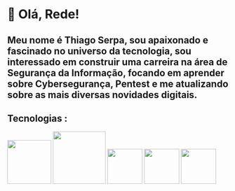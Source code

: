 
# 👋 Olá, Rede!
## Meu nome é Thiago Serpa, sou apaixonado e fascinado no universo da tecnologia, sou interessado em construir uma carreira na área de Segurança da Informação, focando em aprender sobre Cybersegurança, Pentest e me atualizando sobre as mais diversas novidades digitais.

## Tecnologias :
<img src="https://cdn.jsdelivr.net/gh/devicons/devicon@latest/icons/python/python-original-wordmark.svg" width="100" height="100"/> <img src="https://cdn.jsdelivr.net/gh/devicons/devicon@latest/icons/mysql/mysql-original-wordmark.svg" width="120" height="120"/> <img src="https://cdn.jsdelivr.net/gh/devicons/devicon@latest/icons/linux/linux-original.svg" width="80" height="80"/>  <img src="https://cdn.jsdelivr.net/gh/devicons/devicon@latest/icons/windows8/windows8-original.svg" width="80" height="80"/> <img src="https://cdn.jsdelivr.net/gh/devicons/devicon@latest/icons/debian/debian-original.svg"  width="80" height="80"/>



<!--
**ThiagoMLS/ThiagoMLS** is a ✨ _special_ ✨ repository because its `README.md` (this file) appears on your GitHub profile.

Here are some ideas to get you started:

- 🔭 I’m currently working on ...
- 🌱 I’m currently learning ...
- 👯 I’m looking to collaborate on ...
- 🤔 I’m looking for help with ...
- 💬 Ask me about ...
- 📫 How to reach me: ...
- 😄 Pronouns: ...
- ⚡ Fun fact: ...
-->
